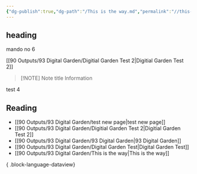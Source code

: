 ```yaml
---
{"dg-publish":true,"dg-path":"/This is the way.md","permalink":"//this-is-the-way/","created":"","updated":""}
---
```



## heading

mando no 6

[[90 Outputs/93 Digital Garden/Digitial Garden Test 2\|Digitial Garden Test 2]]

> [!NOTE] Note title
> Information


test 4

## Reading

- [[90 Outputs/93 Digital Garden/test new page\|test new page]]
- [[90 Outputs/93 Digital Garden/Digitial Garden Test 2\|Digitial Garden Test 2]]
- [[90 Outputs/93 Digital Garden/93 Digital Garden\|93 Digital Garden]]
- [[90 Outputs/93 Digital Garden/Digital Garden Test\|Digital Garden Test]]
- [[90 Outputs/93 Digital Garden/This is the way\|This is the way]]

{ .block-language-dataview}

